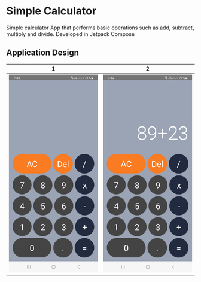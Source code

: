 # Simple Calculator

Simple calculator App that performs basic operations such as add, subtract, multiply and divide. Developed in Jetpack Compose

## Application Design
|1|2|
|:-:|:-:|
|![1](screenshots/1.png)|![2](screenshots/2.png)|